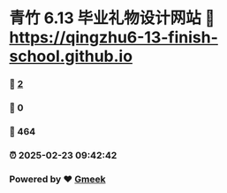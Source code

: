 # 青竹 6.13 毕业礼物设计网站 :link: https://qingzhu6-13-finish-school.github.io 
### :page_facing_up: [2](https://qingzhu6-13-finish-school.github.io/tag.html) 
### :speech_balloon: 0 
### :hibiscus: 464 
### :alarm_clock: 2025-02-23 09:42:42 
### Powered by :heart: [Gmeek](https://github.com/Meekdai/Gmeek)
